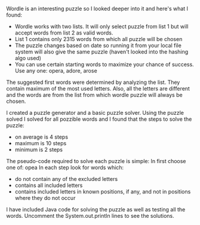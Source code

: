 Wordle is an interesting puzzle so I looked deeper into it and here's what I found:
- Wordle works with two lists. It will only select puzzle from list 1 but will accept words from list 2 as valid words.
- List 1 contains only 2315 words from which all puzzle will be chosen
- The puzzle changes based on date so running it from your local file system will also give the same puzzle (haven't looked into the hashing algo used)
- You can use certain starting words to maximize your chance of success. Use any one: opera, adore, arose

The suggested first words were determined by analyzing the list. They contain maximum of the most used letters.
Also, all the letters are different and the words are from the list from which wordle puzzle will always be chosen.

I created a puzzle generator and a basic puzzle solver. Using the puzzle solved I solved for all pozzible words and I found that the steps to solve the puzzle:
- on average is 4 steps
- maximum is 10 steps
- minimum is 2 steps

The pseudo-code required to solve each puzzle is simple:
In first choose one of: opea
In each step look for words which:
- do not contain any of the excluded letters
- contains all included letters
- contains included letters in known positions, if any, and not in positions where they do not occur

I have included Java code for solving the puzzle as well as testing all the words. Uncomment the System.out.println lines to see the solutions.
